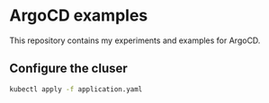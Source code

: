 # ArgoCD examples

This repository contains my experiments and examples for ArgoCD.

## Configure the cluser

```bash
kubectl apply -f application.yaml
```
